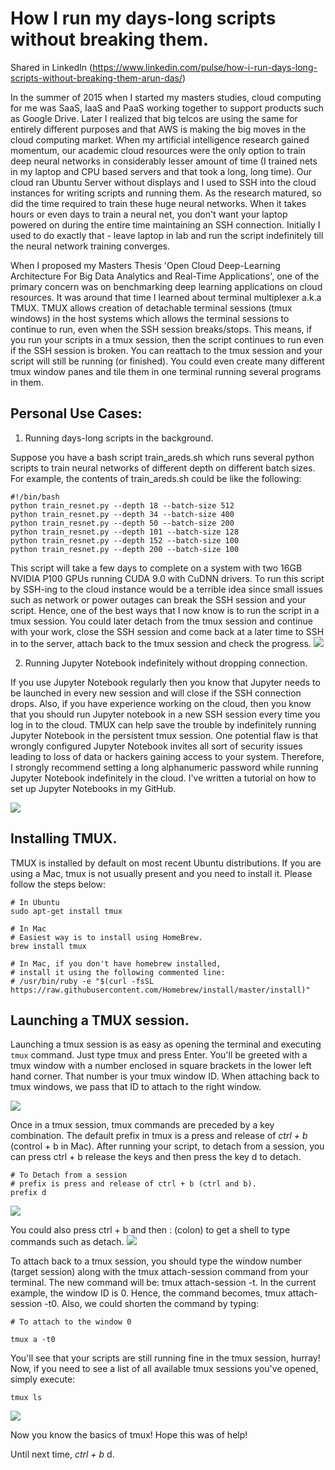 # How I run my days-long scripts without breaking them.
Shared in LinkedIn (https://www.linkedin.com/pulse/how-i-run-days-long-scripts-without-breaking-them-arun-das/)

In the summer of 2015 when I started my masters studies, cloud computing for me was SaaS, IaaS and PaaS working together to support products such as Google Drive. 
Later I realized that big telcos are using the same for entirely different purposes and that AWS is making the big moves in the cloud computing market. 
When my artificial intelligence research gained momentum, our academic cloud resources were the only option to train deep neural networks in considerably lesser amount of time (I trained nets in my laptop and CPU based servers and that took a long, long time). 
Our cloud ran Ubuntu Server without displays and I used to SSH into the cloud instances for writing scripts and running them. 
As the research matured, so did the time required to train these huge neural networks. 
When it takes hours or even days to train a neural net, you don't want your laptop powered on during the entire time maintaining an SSH connection. 
Initially I used to do exactly that - leave laptop in lab and run the script indefinitely till the neural network training converges.

When I proposed my Masters Thesis 'Open Cloud Deep-Learning Architecture For Big Data Analytics and Real-Time Applications', one of the primary concern was on benchmarking deep learning applications on cloud resources. 
It was around that time I learned about terminal multiplexer a.k.a TMUX. 
TMUX allows creation of detachable terminal sessions (tmux windows) in the host systems which allows the terminal sessions to continue to run, even when the SSH session breaks/stops. 
This means, if you run your scripts in a tmux session, then the script continues to run even if the SSH session is broken. 
You can reattach to the tmux session and your script will still be running (or finished). 
You could even create many different tmux window panes and tile them in one terminal running several programs in them.

## Personal Use Cases:

1. Running days-long scripts in the background.

Suppose you have a bash script train_areds.sh which runs several python scripts to train neural networks of different depth on different batch sizes. 
For example, the contents of train_areds.sh could be like the following:

```
#!/bin/bash
python train_resnet.py --depth 18 --batch-size 512
python train_resnet.py --depth 34 --batch-size 400
python train_resnet.py --depth 50 --batch-size 200
python train_resnet.py --depth 101 --batch-size 128
python train_resnet.py --depth 152 --batch-size 100
python train_resnet.py --depth 200 --batch-size 100
```
This script will take a few days to complete on a system with two 16GB NVIDIA P100 GPUs running CUDA 9.0 with CuDNN drivers. 
To run this script by SSH-ing to the cloud instance would be a terrible idea since small issues such as network or power outages can break the SSH session and your script. 
Hence, one of the best ways that I now know is to run the script in a tmux session. 
You could later detach from the tmux session and continue with your work, close the SSH session and come back at a later time to SSH in to the server, attach back to the tmux session and check the progress.
![](images/tmux1.jpeg)

2. Running Jupyter Notebook indefinitely without dropping connection.

If you use Jupyter Notebook regularly then you know that Jupyter needs to be launched in every new session and will close if the SSH connection drops. 
Also, if you have experience working on the cloud, then you know that you should run Jupyter notebook in a new SSH session every time you log in to the cloud. 
TMUX can help save the trouble by indefinitely running Jupyter Notebook in the persistent tmux session. 
One potential flaw is that wrongly configured Jupyter Notebook invites all sort of security issues leading to loss of data or hackers gaining access to your system. 
Therefore, I strongly recommend setting a long alphanumeric password while running Jupyter Notebook indefinitely in the cloud. I've written a tutorial on how to set up Jupyter Notebooks in my GitHub.

![](images/tmux2.jpeg)

## Installing TMUX.

TMUX is installed by default on most recent Ubuntu distributions. 
If you are using a Mac, tmux is not usually present and you need to install it. 
Please follow the steps below:

```
# In Ubuntu
sudo apt-get install tmux

# In Mac
# Easiest way is to install using HomeBrew.
brew install tmux

# In Mac, if you don't have homebrew installed, 
# install it using the following commented line:
# /usr/bin/ruby -e "$(curl -fsSL https://raw.githubusercontent.com/Homebrew/install/master/install)" 
```

## Launching a TMUX session.

Launching a tmux session is as easy as opening the terminal and executing `tmux` command. 
Just type tmux and press Enter. 
You'll be greeted with a tmux window with a number enclosed in square brackets in the lower left hand corner. 
That number is your tmux window ID. 
When attaching back to tmux windows, we pass that ID to attach to the right window.

![](images/tmux3.jpeg)

Once in a tmux session, tmux commands are preceded by a key combination. 
The default prefix in tmux is a press and release of *ctrl + b* (control + b in Mac). 
After running your script, to detach from a session, you can press ctrl + b release the keys and then press the key d to detach.

```
# To Detach from a session
# prefix is press and release of ctrl + b (ctrl and b).
prefix d
```
![](images/tmux4.jpeg)

You could also press ctrl + b and then : (colon) to get a shell to type commands such as detach.
![](images/tmux5.jpeg)

To attach back to a tmux session, you should type the window number (target session) along with the tmux attach-session command from your terminal. 
The new command will be: tmux attach-session -t<windowID>. 
In the current example, the window ID is 0. 
Hence, the command becomes, tmux attach-session -t0. 
Also, we could shorten the command by typing:
```
# To attach to the window 0

tmux a -t0
```
You'll see that your scripts are still running fine in the tmux session, hurray! 
Now, if you need to see a list of all available tmux sessions you've opened, simply execute:
```
tmux ls
```
![](images/tmux6.jpeg)

Now you know the basics of tmux! Hope this was of help!

Until next time, *ctrl + b* d.
